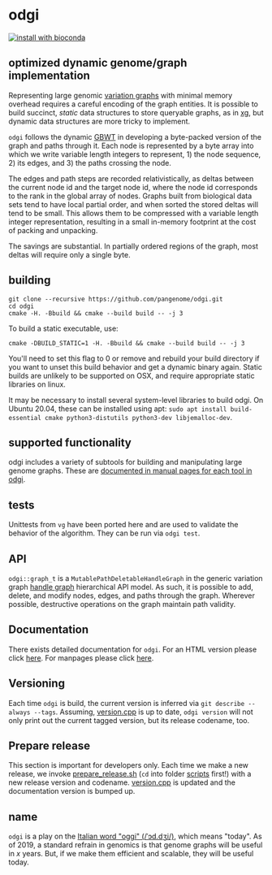 # odgi

[![install with bioconda](https://img.shields.io/badge/install%20with-bioconda-brightgreen.svg?style=flat)](http://bioconda.github.io/recipes/odgi/README.html)

## optimized dynamic genome/graph implementation

Representing large genomic [variation graphs](https://github.com/vgteam/vg) with minimal memory overhead requires a careful encoding of the graph entities.
It is possible to build succinct, _static_ data structures to store queryable graphs, as in [xg](https://github.com/vgteam/xg), but dynamic data structures are more tricky to implement.

`odgi` follows the dynamic [GBWT](https://github.com/jltsiren/gbwt) in developing a byte-packed version of the graph and paths through it.
Each node is represented by a byte array into which we write variable length integers to represent, 1) the node sequence, 2) its edges, and 3) the paths crossing the node.

The edges and path steps are recorded relativistically, as deltas between the current node id and the target node id, where the node id corresponds to the rank in the global array of nodes.
Graphs built from biological data sets tend to have local partial order, and when sorted the stored deltas will tend to be small.
This allows them to be compressed with a variable length integer representation, resulting in a small in-memory footprint at the cost of packing and unpacking. 

The savings are substantial.  In partially ordered regions of the graph, most deltas will require only a single byte.

<!--- <> The resulting implementation is able to load the whole genome 1000 Genomes Project graph (described in our [publication on vg in Nature Biotechnology](https://www.nature.com/articles/nbt.4227)) in around 20GB of RAM.
Initially, `odgi` has been developed to allow in-memory manipulation of graphs produced by the [seqwish](https://github.com/ekg/seqwish) variation graph inducer.  -->

## building

```
git clone --recursive https://github.com/pangenome/odgi.git
cd odgi
cmake -H. -Bbuild && cmake --build build -- -j 3
```

To build a static executable, use:

```
cmake -DBUILD_STATIC=1 -H. -Bbuild && cmake --build build -- -j 3
```

You'll need to set this flag to 0 or remove and rebuild your build directory if you want to unset this build behavior and get a dynamic binary again.
Static builds are unlikely to be supported on OSX, and require appropriate static libraries on linux.

It may be necessary to install several system-level libraries to build odgi.
On Ubuntu 20.04, these can be installed using apt: `sudo apt install build-essential cmake python3-distutils python3-dev libjemalloc-dev`.

## supported functionality

odgi includes a variety of subtools for building and manipulating large genome graphs.
These are [documented in manual pages for each tool in odgi](https://pangenome.github.io/odgi/odgi_docs.html).

## tests

Unittests from `vg` have been ported here and are used to validate the behavior of the algorithm.
They can be run via `odgi test`.

## API

`odgi::graph_t` is a `MutablePathDeletableHandleGraph` in the generic variation graph [handle graph](https://github.com/vgteam/libhandlegraph) hierarchical API model.
As such, it is possible to add, delete, and modify nodes, edges, and paths through the graph.
Wherever possible, destructive operations on the graph maintain path validity.

## Documentation
There exists detailed documentation for `odgi`. For an HTML version please click [here](./docs/asciidocs/odgi_docs.html). 
For manpages please click [here](./docs/asciidocs/man).

## Versioning
Each time `odgi` is build, the current version is inferred via `git describe --always --tags`. Assuming, [version.cpp](./src/version.cpp)
is up to date, `odgi version` will not only print out the current tagged version, but its release codename, too. 

## Prepare release
This section is important for developers only. Each time we make a new release, we invoke [prepare_release.sh](./scripts/prepare_release.sh) (`cd` into folder [scripts](./scripts) first!) 
with a new release version and codename. [version.cpp](./src/version.cpp) is updated and the documentation version is bumped up.

## name

`odgi` is a play on the [Italian word "oggi" (/ˈɔd.dʒi/)](https://en.wiktionary.org/wiki/oggi), which means "today".
As of 2019, a standard refrain in genomics is that genome graphs will be useful in _x_ years.
But, if we make them efficient and scalable, they will be useful today.
